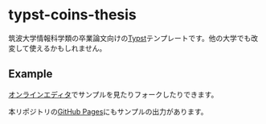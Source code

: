 # typst-coins-thesis

筑波大学情報科学類の卒業論文向けの[Typst](https://typst.app/)テンプレートです。他の大学でも改変して使えるかもしれません。

## Example

[オンラインエディタ](https://typst.app/project/r-McyFP1wMu4Sq7FK5yTpf)でサンプルを見たりフォークしたりできます。

本リポジトリの[GitHub Pages](https://yukukotani.github.io/typst-coins-thesis/main.pdf)にもサンプルの出力があります。
